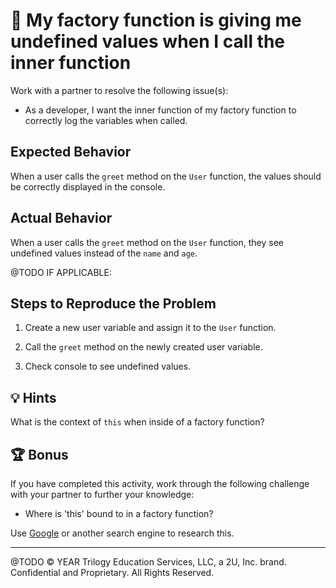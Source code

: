 # 🐛 My factory function is giving me undefined values when I call the inner function

Work with a partner to resolve the following issue(s):

* As a developer, I want the inner function of my factory function to correctly log the variables when called.

## Expected Behavior

When a user calls the `greet` method on the `User` function, the values should be correctly displayed in the console.

## Actual Behavior

When a user calls the `greet` method on the `User` function, they see undefined values instead of the `name` and `age`.

@TODO IF APPLICABLE: 
## Steps to Reproduce the Problem

1. Create a new user variable and assign it to the `User` function. 

2. Call the `greet` method on the newly created user variable.

3. Check console to see undefined values.

## 💡 Hints

What is the context of `this` when inside of a factory function? 

## 🏆 Bonus

If you have completed this activity, work through the following challenge with your partner to further your knowledge:

* Where is 'this' bound to in a factory function? 

Use [Google](https://www.google.com) or another search engine to research this.

---
@TODO © YEAR Trilogy Education Services, LLC, a 2U, Inc. brand. Confidential and Proprietary. All Rights Reserved.
